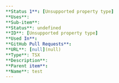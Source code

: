 ```yaml
---
**Status 1**: [Unsupported property type]
**Uses**: 
**Sub-item**: 
**Status**: undefined
**ID**: [Unsupported property type]
**Used In**: 
**GitHub Pull Requests**: 
**URL**: [null](null)
**Type**: TSX
**Description**: 
**Parent item**: 
**Name**: test
---
```



